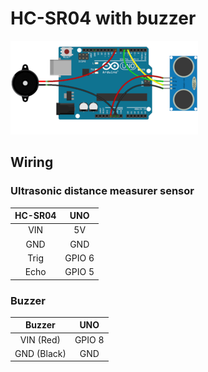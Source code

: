 # HC-SR04 with buzzer

![uno_hcsr04_buzzer](.image/uno_hcsr04_buzzer.png)

## Wiring

### Ultrasonic distance measurer sensor
HC-SR04 | UNO |
:---: | :---: |
VIN | 5V |
GND | GND |
Trig | GPIO 6 |
Echo | GPIO 5 |


### Buzzer
Buzzer | UNO |
:---: | :---: |
VIN (Red) | GPIO 8 |
GND (Black) | GND |